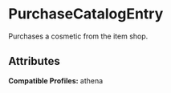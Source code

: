 # PurchaseCatalogEntry
Purchases a cosmetic from the item shop.

## Attributes
**Compatible Profiles:** athena  
